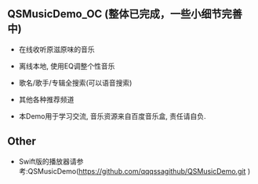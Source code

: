 ## QSMusicDemo_OC (整体已完成，一些小细节完善中)
- 在线收听原滋原味的音乐
- 离线本地, 使用EQ调整个性音乐
- 歌名/歌手/专辑全搜索(可以语音搜索)
- 其他各种推荐频道
 
- 本Demo用于学习交流, 音乐资源来自百度音乐盒, 责任请自负.

## Other
- Swift版的播放器请参考:QSMusicDemo(https://github.com/qqqssagithub/QSMusicDemo.git )
